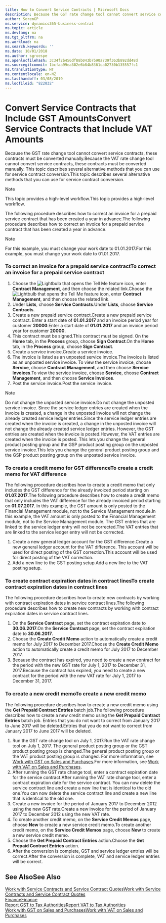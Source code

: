 ```yaml
---
title: How to Convert Service Contracts | Microsoft Docs
description: Because the GST rate change tool cannot convert service contracts, these contracts must be converted manually. This topic describes several alternative methods that you can use for service contract conversion.
author: SorenGP
ms.service: dynamics365-business-central
ms.topic: article
ms.devlang: na
ms.tgt_pltfrm: na
ms.workload: na
ms.search.keywords: ''
ms.date: 10/01/2018
ms.author: sgroespe
ms.openlocfilehash: 3c34f2b456df88b043b7b90a739f363b892dd48d
ms.sourcegitcommit: 1bcfaa99ea302e6b84b8361ca02730b135557fc1
ms.translationtype: HT
ms.contentlocale: en-NZ
ms.lasthandoff: 03/08/2019
ms.locfileid: "822032"
---
```

# <a name="convert-service-contracts-that-include-vat-amounts"></a><span data-ttu-id="8f840-104">Convert Service Contracts that Include GST Amounts</span><span class="sxs-lookup"><span data-stu-id="8f840-104">Convert Service Contracts that Include VAT Amounts</span></span>
<span data-ttu-id="8f840-105">Because the GST rate change tool cannot convert service contracts, these contracts must be converted manually.</span><span class="sxs-lookup"><span data-stu-id="8f840-105">Because the VAT rate change tool cannot convert service contracts, these contracts must be converted manually.</span></span> <span data-ttu-id="8f840-106">This topic describes several alternative methods that you can use for service contract conversion.</span><span class="sxs-lookup"><span data-stu-id="8f840-106">This topic describes several alternative methods that you can use for service contract conversion.</span></span>  

> [!NOTE]  
>  <span data-ttu-id="8f840-107">This topic provides a high-level workflow.</span><span class="sxs-lookup"><span data-stu-id="8f840-107">This topic provides a high-level workflow.</span></span>  

 <span data-ttu-id="8f840-108">The following procedure describes how to correct an invoice for a prepaid service contract that has been created a year in advance.</span><span class="sxs-lookup"><span data-stu-id="8f840-108">The following procedure describes how to correct an invoice for a prepaid service contract that has been created a year in advance.</span></span>  

> [!NOTE]  
>  <span data-ttu-id="8f840-109">For this example, you must change your work date to 01.01.2017.</span><span class="sxs-lookup"><span data-stu-id="8f840-109">For this example, you must change your work date to 01.01.2017.</span></span>  

### <a name="to-correct-an-invoice-for-a-prepaid-service-contract"></a><span data-ttu-id="8f840-110">To correct an invoice for a prepaid service contract</span><span class="sxs-lookup"><span data-stu-id="8f840-110">To correct an invoice for a prepaid service contract</span></span>  
1. <span data-ttu-id="8f840-111">Choose the ![Lightbulb that opens the Tell Me feature](media/ui-search/search_small.png "Tell me what you want to do") icon, enter **Contract Management**, and then choose the related link.</span><span class="sxs-lookup"><span data-stu-id="8f840-111">Choose the ![Lightbulb that opens the Tell Me feature](media/ui-search/search_small.png "Tell me what you want to do") icon, enter **Contract Management**, and then choose the related link.</span></span>  
2. <span data-ttu-id="8f840-112">Under **Lists**, choose **Service Contracts**.</span><span class="sxs-lookup"><span data-stu-id="8f840-112">Under **Lists**, choose **Service Contracts**.</span></span>  
3. <span data-ttu-id="8f840-113">Create a new prepaid service contract.</span><span class="sxs-lookup"><span data-stu-id="8f840-113">Create a new prepaid service contract.</span></span> <span data-ttu-id="8f840-114">Enter a start date of **01.01.2017** and an invoice period year for customer **20000**.</span><span class="sxs-lookup"><span data-stu-id="8f840-114">Enter a start date of **01.01.2017** and an invoice period year for customer **20000**.</span></span>  
4. <span data-ttu-id="8f840-115">This contract must be signed.</span><span class="sxs-lookup"><span data-stu-id="8f840-115">This contract must be signed.</span></span> <span data-ttu-id="8f840-116">On the **Home** tab, in the **Process** group, choose **Sign Contract**.</span><span class="sxs-lookup"><span data-stu-id="8f840-116">On the **Home** tab, in the **Process** group, choose **Sign Contract**.</span></span>  
5. <span data-ttu-id="8f840-117">Create a service invoice.</span><span class="sxs-lookup"><span data-stu-id="8f840-117">Create a service invoice.</span></span>
6. <span data-ttu-id="8f840-118">The invoice is listed as an unposted service invoice.</span><span class="sxs-lookup"><span data-stu-id="8f840-118">The invoice is listed as an unposted service invoice.</span></span> <span data-ttu-id="8f840-119">To view the service invoice, choose **Service**, choose **Contract Management**, and then choose **Service Invoices**.</span><span class="sxs-lookup"><span data-stu-id="8f840-119">To view the service invoice, choose **Service**, choose **Contract Management**, and then choose **Service Invoices**.</span></span>  
7. <span data-ttu-id="8f840-120">Post the service invoice.</span><span class="sxs-lookup"><span data-stu-id="8f840-120">Post the service invoice.</span></span>  

> [!NOTE]  
>  <span data-ttu-id="8f840-121">Do not change the unposted service invoice.</span><span class="sxs-lookup"><span data-stu-id="8f840-121">Do not change the unposted service invoice.</span></span> <span data-ttu-id="8f840-122">Since the service ledger entries are created when the invoice is created, a change in the unposted invoice will not change the already created service ledger entries.</span><span class="sxs-lookup"><span data-stu-id="8f840-122">Since the service ledger entries are created when the invoice is created, a change in the unposted invoice will not change the already created service ledger entries.</span></span> <span data-ttu-id="8f840-123">However, the GST entries are created when the invoice is posted.</span><span class="sxs-lookup"><span data-stu-id="8f840-123">However, the VAT entries are created when the invoice is posted.</span></span> <span data-ttu-id="8f840-124">This lets you change the general product posting group and the GSP product posting group on the unposted service invoice.</span><span class="sxs-lookup"><span data-stu-id="8f840-124">This lets you change the general product posting group and the GSP product posting group on the unposted service invoice.</span></span>  

### <a name="to-create-a-credit-memo-for-vat-difference"></a><span data-ttu-id="8f840-125">To create a credit memo for GST difference</span><span class="sxs-lookup"><span data-stu-id="8f840-125">To create a credit memo for VAT difference</span></span>  
<span data-ttu-id="8f840-126">The following procedure describes how to create a credit memo that only includes the GST difference for the already invoiced period starting on **01.07.2017**.</span><span class="sxs-lookup"><span data-stu-id="8f840-126">The following procedure describes how to create a credit memo that only includes the VAT difference for the already invoiced period starting on **01.07.2017**.</span></span> <span data-ttu-id="8f840-127">In this example, the GST amount is only posted to the Financial Management module, not to the Service Management module.</span><span class="sxs-lookup"><span data-stu-id="8f840-127">In this example, the VAT amount is only posted to the Financial Management module, not to the Service Management module.</span></span> <span data-ttu-id="8f840-128">The GST entries that are linked to the service ledger entry will not be corrected.</span><span class="sxs-lookup"><span data-stu-id="8f840-128">The VAT entries that are linked to the service ledger entry will not be corrected.</span></span>  

1. <span data-ttu-id="8f840-129">Create a new general ledger account for the GST difference.</span><span class="sxs-lookup"><span data-stu-id="8f840-129">Create a new general ledger account for the VAT difference.</span></span> <span data-ttu-id="8f840-130">This account will be used for direct posting of the GST correction.</span><span class="sxs-lookup"><span data-stu-id="8f840-130">This account will be used for direct posting of the VAT correction.</span></span>  
2. <span data-ttu-id="8f840-131">Add a new line to the GST posting setup.</span><span class="sxs-lookup"><span data-stu-id="8f840-131">Add a new line to the VAT posting setup.</span></span>  

### <a name="to-create-contract-expiration-dates-in-contract-lines"></a><span data-ttu-id="8f840-132">To create contract expiration dates in contract lines</span><span class="sxs-lookup"><span data-stu-id="8f840-132">To create contract expiration dates in contract lines</span></span>  
<span data-ttu-id="8f840-133">The following procedure describes how to create new contracts by working with contract expiration dates in service contract lines.</span><span class="sxs-lookup"><span data-stu-id="8f840-133">The following procedure describes how to create new contracts by working with contract expiration dates in service contract lines.</span></span>  

1. <span data-ttu-id="8f840-134">On the **Service Contract** page, set the contract expiration date to **30.06.2017**.</span><span class="sxs-lookup"><span data-stu-id="8f840-134">On the **Service Contract** page, set the contract expiration date to **30.06.2017**.</span></span>  
2. <span data-ttu-id="8f840-135">Choose the **Create Credit Memo** action to automatically create a credit memo for July 2017 to December 2017.</span><span class="sxs-lookup"><span data-stu-id="8f840-135">Choose the **Create Credit Memo** action to automatically create a credit memo for July 2017 to December 2017.</span></span>  
3. <span data-ttu-id="8f840-136">Because the contract has expired, you need to create a new contract for the period with the new GST rate for July 1, 2017 to December 31, 2017.</span><span class="sxs-lookup"><span data-stu-id="8f840-136">Because the contract has expired, you need to create a new contract for the period with the new VAT rate for July 1, 2017 to December 31, 2017.</span></span>  

### <a name="to-create-a-new-credit-memo"></a><span data-ttu-id="8f840-137">To create a new credit memo</span><span class="sxs-lookup"><span data-stu-id="8f840-137">To create a new credit memo</span></span>  
<span data-ttu-id="8f840-138">The following procedure describes how to create a new credit memo using the **Get Prepaid Contract Entries** batch job.</span><span class="sxs-lookup"><span data-stu-id="8f840-138">The following procedure describes how to create a new credit memo using the **Get Prepaid Contract Entries** batch job.</span></span> <span data-ttu-id="8f840-139">Entries that you do not want to correct from January 2017 to June 2017 will be deleted.</span><span class="sxs-lookup"><span data-stu-id="8f840-139">Entries that you do not want to correct from January 2017 to June 2017 will be deleted.</span></span>  

1. <span data-ttu-id="8f840-140">Run the GST rate change tool on July 1, 2017.</span><span class="sxs-lookup"><span data-stu-id="8f840-140">Run the VAT rate change tool on July 1, 2017.</span></span> <span data-ttu-id="8f840-141">The general product posting group or the GST product posting group is changed.</span><span class="sxs-lookup"><span data-stu-id="8f840-141">The general product posting group or the VAT product posting group is changed.</span></span> <span data-ttu-id="8f840-142">For more information, see [Work with GST on Sales and Purchases](finance-work-with-vat.md).</span><span class="sxs-lookup"><span data-stu-id="8f840-142">For more information, see [Work with VAT on Sales and Purchases](finance-work-with-vat.md).</span></span>  
2. <span data-ttu-id="8f840-143">After running the GST rate change tool, enter a contract expiration date for the service contract.</span><span class="sxs-lookup"><span data-stu-id="8f840-143">After running the VAT rate change tool, enter a contract expiration date for the service contract.</span></span> <span data-ttu-id="8f840-144">You can now delete the service contract line and create a new line that is identical to the old one.</span><span class="sxs-lookup"><span data-stu-id="8f840-144">You can now delete the service contract line and create a new line that is identical to the old one.</span></span>  
3. <span data-ttu-id="8f840-145">Create a new invoice for the period of January 2017 to December 2012 using the new GST rate.</span><span class="sxs-lookup"><span data-stu-id="8f840-145">Create a new invoice for the period of January 2017 to December 2012 using the new VAT rate.</span></span>  
4. <span data-ttu-id="8f840-146">To create another credit memo, on the **Service Credit Memos** page, choose **New** to create a new service credit memo.</span><span class="sxs-lookup"><span data-stu-id="8f840-146">To create another credit memo, on the **Service Credit Memos** page, choose **New** to create a new service credit memo.</span></span>  
5. <span data-ttu-id="8f840-147">Choose the **Get Prepaid Contract Entries** action.</span><span class="sxs-lookup"><span data-stu-id="8f840-147">Choose the **Get Prepaid Contract Entries** action.</span></span>  
6. <span data-ttu-id="8f840-148">After the conversion is complete, GST and service ledger entries will be correct.</span><span class="sxs-lookup"><span data-stu-id="8f840-148">After the conversion is complete, VAT and service ledger entries will be correct.</span></span>  

## <a name="see-also"></a><span data-ttu-id="8f840-149">See Also</span><span class="sxs-lookup"><span data-stu-id="8f840-149">See Also</span></span>  
[<span data-ttu-id="8f840-150">Work with Service Contracts and Service Contract Quotes</span><span class="sxs-lookup"><span data-stu-id="8f840-150">Work with Service Contracts and Service Contract Quotes</span></span>](service-how-to-create-service-contracts-and-service-contract-quotes.md)  
[<span data-ttu-id="8f840-151">Finance</span><span class="sxs-lookup"><span data-stu-id="8f840-151">Finance</span></span>](finance.md)  
[<span data-ttu-id="8f840-152">Report GST to Tax Authorities</span><span class="sxs-lookup"><span data-stu-id="8f840-152">Report VAT to Tax Authorities</span></span>](finance-how-report-vat.md)  
[<span data-ttu-id="8f840-153">Work with GST on Sales and Purchases</span><span class="sxs-lookup"><span data-stu-id="8f840-153">Work with VAT on Sales and Purchases</span></span>](finance-work-with-vat.md)  
